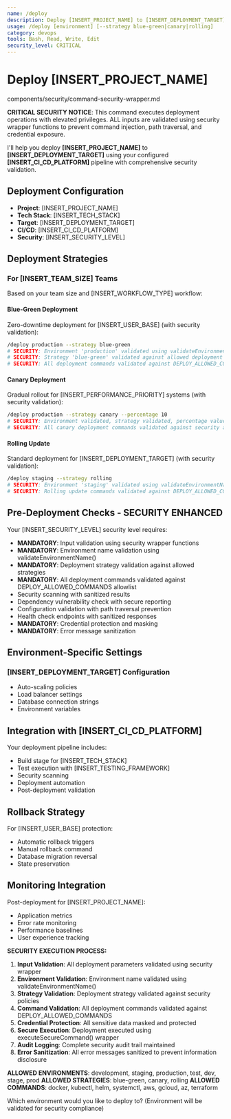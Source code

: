 ```yaml
---
name: /deploy
description: Deploy [INSERT_PROJECT_NAME] to [INSERT_DEPLOYMENT_TARGET] using [INSERT_CI_CD_PLATFORM]
usage: /deploy [environment] [--strategy blue-green|canary|rolling]
category: devops
tools: Bash, Read, Write, Edit
security_level: CRITICAL
---
```


# Deploy [INSERT_PROJECT_NAME]

<!-- SECURITY: Include command security wrapper for injection prevention -->
<include>components/security/command-security-wrapper.md</include>

**CRITICAL SECURITY NOTICE**: This command executes deployment operations with elevated privileges. ALL inputs are validated using security wrapper functions to prevent command injection, path traversal, and credential exposure.

I'll help you deploy **[INSERT_PROJECT_NAME]** to **[INSERT_DEPLOYMENT_TARGET]** using your configured **[INSERT_CI_CD_PLATFORM]** pipeline with comprehensive security validation.

## Deployment Configuration

- **Project**: [INSERT_PROJECT_NAME]
- **Tech Stack**: [INSERT_TECH_STACK]
- **Target**: [INSERT_DEPLOYMENT_TARGET]
- **CI/CD**: [INSERT_CI_CD_PLATFORM]
- **Security**: [INSERT_SECURITY_LEVEL]

## Deployment Strategies

### For [INSERT_TEAM_SIZE] Teams

Based on your team size and [INSERT_WORKFLOW_TYPE] workflow:

#### Blue-Green Deployment
Zero-downtime deployment for [INSERT_USER_BASE] (with security validation):
```bash
/deploy production --strategy blue-green
# SECURITY: Environment 'production' validated using validateEnvironmentName()
# SECURITY: Strategy 'blue-green' validated against allowed deployment strategies
# SECURITY: All deployment commands validated against DEPLOY_ALLOWED_COMMANDS
```

#### Canary Deployment
Gradual rollout for [INSERT_PERFORMANCE_PRIORITY] systems (with security validation):
```bash
/deploy production --strategy canary --percentage 10
# SECURITY: Environment validated, strategy validated, percentage value sanitized
# SECURITY: All canary deployment commands validated against security allowlist
```

#### Rolling Update
Standard deployment for [INSERT_DEPLOYMENT_TARGET] (with security validation):
```bash
/deploy staging --strategy rolling
# SECURITY: Environment 'staging' validated using validateEnvironmentName()
# SECURITY: Rolling update commands validated against DEPLOY_ALLOWED_COMMANDS
```

## Pre-Deployment Checks - SECURITY ENHANCED

Your [INSERT_SECURITY_LEVEL] security level requires:
- **MANDATORY**: Input validation using security wrapper functions
- **MANDATORY**: Environment name validation using validateEnvironmentName()
- **MANDATORY**: Deployment strategy validation against allowed strategies
- **MANDATORY**: All deployment commands validated against DEPLOY_ALLOWED_COMMANDS allowlist
- Security scanning with sanitized results
- Dependency vulnerability check with secure reporting
- Configuration validation with path traversal prevention
- Health check endpoints with sanitized responses
- **MANDATORY**: Credential protection and masking
- **MANDATORY**: Error message sanitization

## Environment-Specific Settings

### [INSERT_DEPLOYMENT_TARGET] Configuration
- Auto-scaling policies
- Load balancer settings
- Database connection strings
- Environment variables

## Integration with [INSERT_CI_CD_PLATFORM]

Your deployment pipeline includes:
- Build stage for [INSERT_TECH_STACK]
- Test execution with [INSERT_TESTING_FRAMEWORK]
- Security scanning
- Deployment automation
- Post-deployment validation

## Rollback Strategy

For [INSERT_USER_BASE] protection:
- Automatic rollback triggers
- Manual rollback command
- Database migration reversal
- State preservation

## Monitoring Integration

Post-deployment for [INSERT_PROJECT_NAME]:
- Application metrics
- Error rate monitoring
- Performance baselines
- User experience tracking

**SECURITY EXECUTION PROCESS:**

1. **Input Validation**: All deployment parameters validated using security wrapper
2. **Environment Validation**: Environment name validated using validateEnvironmentName()
3. **Strategy Validation**: Deployment strategy validated against security policies
4. **Command Validation**: All deployment commands validated against DEPLOY_ALLOWED_COMMANDS
5. **Credential Protection**: All sensitive data masked and protected
6. **Secure Execution**: Deployment executed using executeSecureCommand() wrapper
7. **Audit Logging**: Complete security audit trail maintained
8. **Error Sanitization**: All error messages sanitized to prevent information disclosure

**ALLOWED ENVIRONMENTS**: development, staging, production, test, dev, stage, prod
**ALLOWED STRATEGIES**: blue-green, canary, rolling
**ALLOWED COMMANDS**: docker, kubectl, helm, systemctl, aws, gcloud, az, terraform

Which environment would you like to deploy to? (Environment will be validated for security compliance)